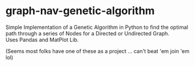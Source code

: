 # graph-nav-genetic-algorithm
Simple Implementation of a Genetic Algorithm in Python to find the optimal path through a series of Nodes for a Directed or Undirected Graph.  
Uses Pandas and MatPlot Lib.

(Seems most folks have one of these as a project ... can't beat 'em join 'em lol)
